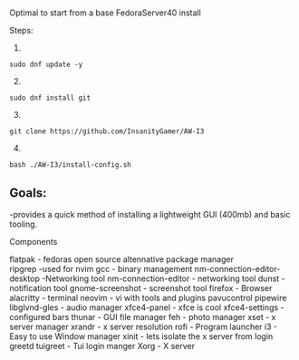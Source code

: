 #
Optimal to start from a base FedoraServer40 install

Steps:

1. 
```sudo dnf update -y```

2. 
```sudo dnf install git```

3. 
```git clone https://github.com/InsanityGamer/AW-I3```

4. 
```bash ./AW-I3/install-config.sh```

## Goals:
-provides a quick method of installing a lightweight GUI (400mb) and basic tooling.

Components

flatpak - fedoras open source altennative package manager \
ripgrep -used for nvim
gcc - binary management
nm-connection-editor-desktop -Networking tool
nm-connection-editor - networking tool
dunst - notification tool
gnome-screenshot - screenshot tool
firefox - Browser
alacritty - terminal
neovim - vi with tools and plugins
pavucontrol pipewire libglvnd-gles - audio manager 
xfce4-panel  - xfce is cool
xfce4-settings - configured bars
thunar - GUI file manager
feh - photo manager
xset - x server manager
xrandr - x server resolution
rofi - Program launcher
i3 - Easy to use Window manager
xinit - lets isolate the x server from login
greetd tuigreet - Tui login manger
Xorg - X server

